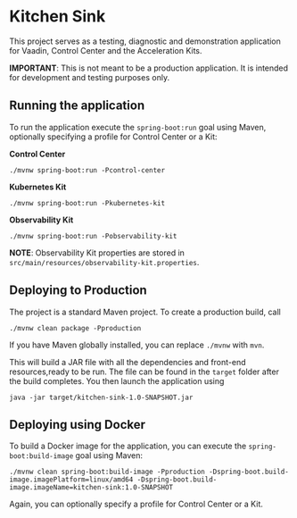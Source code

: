 # Kitchen Sink

This project serves as a testing, diagnostic and demonstration application for Vaadin, Control Center and the Acceleration Kits.

**IMPORTANT**: This is not meant to be a production application. It is intended for development and testing purposes only.

## Running the application

To run the application execute the `spring-boot:run` goal using Maven, optionally specifying a profile for Control Center or a Kit:

**Control Center**
```
./mvnw spring-boot:run -Pcontrol-center
```

**Kubernetes Kit**
```
./mvnw spring-boot:run -Pkubernetes-kit
```

**Observability Kit**
```
./mvnw spring-boot:run -Pobservability-kit
```

**NOTE**: Observability Kit properties are stored in `src/main/resources/observability-kit.properties`.

## Deploying to Production

The project is a standard Maven project. To create a production build, call 

```
./mvnw clean package -Pproduction
```

If you have Maven globally installed, you can replace `./mvnw` with `mvn`.

This will build a JAR file with all the dependencies and front-end resources,ready to be run. The file can be found in the `target` folder after the build completes.
You then launch the application using 
```
java -jar target/kitchen-sink-1.0-SNAPSHOT.jar
```

## Deploying using Docker

To build a Docker image for the application, you can execute the `spring-boot:build-image` goal using Maven:

```
./mvnw clean spring-boot:build-image -Pproduction -Dspring-boot.build-image.imagePlatform=linux/amd64 -Dspring-boot.build-image.imageName=kitchen-sink:1.0-SNAPSHOT
```

Again, you can optionally specify a profile for Control Center or a Kit.
